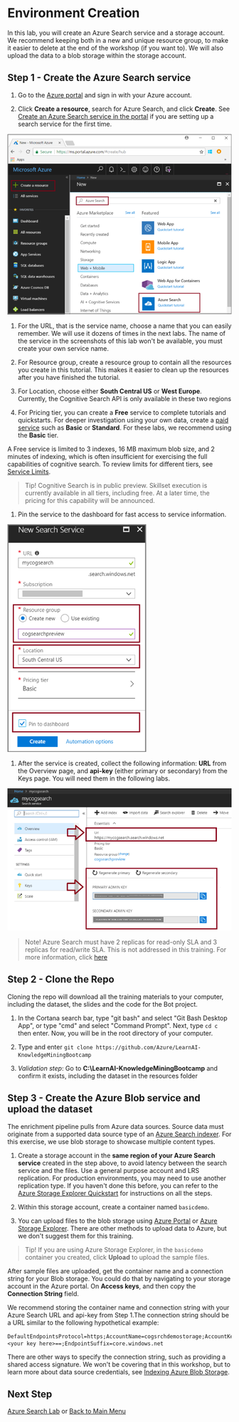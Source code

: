 # Environment Creation

In this lab, you will create an Azure Search service and a storage account. We recommend keeping both in a new and unique resource group, to make it easier to delete at the end of the workshop (if you want to). We will also upload the data to a blob storage within the storage account.

## Step 1 - Create the Azure Search service

1. Go to the [Azure portal](https://portal.azure.com) and sign in with your Azure account.

1. Click **Create a resource**, search for Azure Search, and click **Create**. See [Create an Azure Search service in the portal](https://docs.microsoft.com/en-us/azure/search/search-create-service-portal) if you are setting up a search service for the first time.

  ![Dashboard portal](./resources/images/env-creat-images/create-service-full-portal.png "Create Azure Search service in the portal")

1. For the URL, that is the service name, choose a name that you can easily remember. We will use it dozens of times in the next labs. The name of the service in the screenshots of this lab won't be available, you must create your own service name.

1. For Resource group, create a resource group to contain all the resources you create in this tutorial. This makes it easier to clean up the resources after you have finished the tutorial.

1. For Location, choose either **South Central US** or **West Europe**. Currently, the Cognitive Search API is only available in these two regions

1. For Pricing tier, you can create a **Free** service to complete tutorials and quickstarts. For deeper investigation using your own data, create a [paid service](https://azure.microsoft.com/pricing/details/search/) such as **Basic** or **Standard**. For these labs, we recommend using the **Basic** tier.

  A Free service is limited to 3 indexes, 16 MB maximum blob size, and 2 minutes of indexing, which is often insufficient for exercising the full capabilities of cognitive search. To review limits for different tiers, see [Service Limits](https://docs.microsoft.com/en-us/azure/search/search-limits-quotas-capacity).

  > Tip! Cognitive Search is in public preview. Skillset execution is currently available in all tiers, including free. At a later time, the pricing for this capability will be announced.

1. Pin the service to the dashboard for fast access to service information.

  ![Service definition page in the portal](./resources/images/env-creat-images/create-search-service.png "Service definition page in the portal")

1. After the service is created, collect the following information: **URL** from the Overview page, and **api-key** (either primary or secondary) from the Keys page. You will need them in the following labs.

  ![Endpoint and key information in the portal](./resources/images/env-creat-images/create-search-collect-info.png "Endpoint and key information in the portal")

>Note!
> Azure Search must have 2 replicas for read-only SLA and 3 replicas for read/write SLA. This is not addressed in this training. For more information, click [here](https://azure.microsoft.com/en-us/support/legal/sla/search/v1_0/)

## Step 2 - Clone the Repo

Cloning the repo will download all the training materials to your computer, including the dataset, the slides and the code for the Bot project.

1. In the Cortana search bar, type "git bash" and select "Git Bash Desktop App", or type "cmd" and select "Command Prompt". Next, type `cd c` then enter. Now, you will be in the root directory of your computer.

1. Type and enter `git clone https://github.com/Azure/LearnAI-KnowledgeMiningBootcamp`

1. *Validation step*: Go to **C:\LearnAI-KnowledgeMiningBootcamp** and confirm it exists, including the dataset in the resources folder

## Step 3 - Create the Azure Blob service and upload the dataset

The enrichment pipeline pulls from Azure data sources. Source data must originate from a supported data source type of an [Azure Search indexer](https://docs.microsoft.com/en-us/azure/search/search-indexer-overview). For this exercise, we use blob storage to showcase multiple content types.

 1. Create a storage account in the **same region of your Azure Search service** created in the step above, to avoid latency between the search service and the files.  Use a general purpose account and LRS replication. For production environments, you may need to use another replication type. If you haven't done this before, you can refer to the [Azure Storage Explorer Quickstart](https://azure.microsoft.com/en-us/features/storage-explorer) for instructions on all the steps.

 1. Within this storage account, create a container named `basicdemo`.

 1. You can upload files to the blob storage using [Azure Portal](https://docs.microsoft.com/en-us/azure/storage/blobs/storage-quickstart-blobs-portal) or [Azure Storage Explorer](https://docs.microsoft.com/en-us/azure/storage/blobs/storage-quickstart-blobs-storage-explorer). There are other methods to upload data to Azure, but we don't  suggest them for this training.

>Tip! If you are using Azure Storage Explorer, in the `basicdemo` container you created, click **Upload** to upload the sample files.

 After sample files are uploaded, get the container name and a connection string for your Blob storage. You could do that by navigating to your storage account in the Azure portal. On **Access keys**, and then copy the **Connection String**  field.

 We recommend storing the container name and connection string with your Azure Search URL and api-key from Step 1.The connection string should be a URL similar to the following hypothetical example:

  ```http
  DefaultEndpointsProtocol=https;AccountName=cogsrchdemostorage;AccountKey=<your key here>==;EndpointSuffix=core.windows.net
  ```

There are other ways to specify the connection string, such as providing a shared access signature. We won't be covering that in this workshop, but to learn more about data source credentials, see [Indexing Azure Blob Storage](https://docs.microsoft.com/en-us/azure/search/search-howto-indexing-azure-blob-storage).

## Next Step

[Azure Search Lab](./Lab-Azure-Search.md) or
[Back to Main Menu](./readme.md)